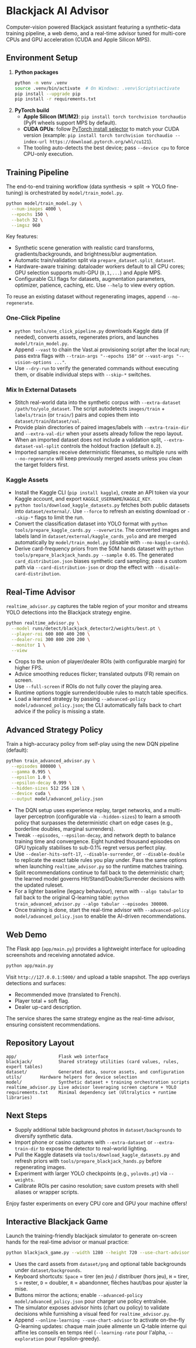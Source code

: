 # Blackjack AI Advisor

Computer-vision powered Blackjack assistant featuring a synthetic-data training pipeline, a web demo, and a real-time advisor tuned for multi-core CPUs and GPU acceleration (CUDA and Apple Silicon MPS).

## Environment Setup

1. **Python packages**
   ```bash
   python -m venv .venv
   source .venv/bin/activate  # On Windows: .venv\Scripts\activate
   pip install --upgrade pip
   pip install -r requirements.txt
   ```
2. **PyTorch build**
   - **Apple Silicon (M1/M2)**: `pip install torch torchvision torchaudio` (PyPI wheels support MPS by default).
   - **CUDA GPUs**: follow [PyTorch install selector](https://pytorch.org/get-started/locally/) to match your CUDA version (example: `pip install torch torchvision torchaudio --index-url https://download.pytorch.org/whl/cu121`).
   - The tooling auto-detects the best device; pass `--device cpu` to force CPU-only execution.

## Training Pipeline

The end-to-end training workflow (data synthesis → split → YOLO fine-tuning) is orchestrated by `model/train_model.py`.

```bash
python model/train_model.py \
  --num-images 4000 \
  --epochs 150 \
  --batch 32 \
  --imgsz 960
```

Key features:
- Synthetic scene generation with realistic card transforms, gradients/backgrounds, and brightness/blur augmentation.
- Automatic train/validation split via `prepare_dataset.split_dataset`.
- Hardware-aware training: dataloader workers default to all CPU cores; GPU selection supports multi-GPU (`0,1,...`) and Apple MPS.
- Configurable CLI flags for datasets, augmentation parameters, optimizer, patience, caching, etc. Use `--help` to view every option.

To reuse an existing dataset without regenerating images, append `--no-regenerate`.

### One-Click Pipeline
- `python tools/one_click_pipeline.py` downloads Kaggle data (if needed), converts assets, regenerates priors, and launches `model/train_model.py`.
- Append `--vast` to chain the Vast.ai provisioning script after the local run; pass extra flags with `--train-args "--epochs 150"` or `--vast-args "--vision-options ..."`.
- Use `--dry-run` to verify the generated commands without executing them, or disable individual steps with `--skip-*` switches.

### Mix In External Datasets
- Stitch real-world data into the synthetic corpus with `--extra-dataset /path/to/yolo_dataset`. The script autodetects `images/train` + `labels/train` (or `train/`) pairs and copies them into `dataset/train`/`dataset/val`.
- Provide plain directories of paired images/labels with `--extra-train-dir` and `--extra-val-dir` when your assets already follow the repo layout.
- When an imported dataset does not include a validation split, `--extra-dataset-val-split` controls the holdout fraction (default `0.2`).
- Imported samples receive deterministic filenames, so multiple runs with `--no-regenerate` will keep previously merged assets unless you clean the target folders first.

### Kaggle Assets
- Install the Kaggle CLI (`pip install kaggle`), create an API token via your Kaggle account, and export `KAGGLE_USERNAME`/`KAGGLE_KEY`.
- `python tools/download_kaggle_datasets.py` fetches both public datasets into `dataset/external/`. Use `--force` to refresh an existing download or `--skip-*` flags to limit the run.
- Convert the classification dataset into YOLO format with `python tools/prepare_kaggle_cards.py --overwrite`. The converted images and labels land in `dataset/external/kaggle_cards_yolo` and are merged automatically by `model/train_model.py` (disable with `--no-kaggle-cards`).
- Derive card-frequency priors from the 50M hands dataset with `python tools/prepare_blackjack_hands.py --sample 0.05`. The generated `card_distribution.json` biases synthetic card sampling; pass a custom path via `--card-distribution-json` or drop the effect with `--disable-card-distribution`.

## Real-Time Advisor

`realtime_advisor.py` captures the table region of your monitor and streams YOLO detections into the Blackjack strategy engine.

```bash
python realtime_advisor.py \
  --model runs/detect/blackjack_detector2/weights/best.pt \
  --player-roi 600 800 400 200 \
  --dealer-roi 300 800 200 200 \
  --monitor 1 \
  --view
```

- Crops to the union of player/dealer ROIs (with configurable margin) for higher FPS.
- Advice smoothing reduces flicker; translated outputs (FR) remain on screen.
- Use `--full-screen` if ROIs do not fully cover the playing area.
- Runtime options toggle surrender/double rules to match table specifics.
- Load a learned strategy by passing `--advanced-policy model/advanced_policy.json`; the CLI automatically falls back to chart advice if the policy is missing a state.

## Advanced Strategy Policy

Train a high-accuracy policy from self-play using the new DQN pipeline (default):

```bash
python train_advanced_advisor.py \
  --episodes 800000 \
  --gamma 0.995 \
  --epsilon 1.0 \
  --epsilon-decay 0.999 \
  --hidden-sizes 512 256 128 \
  --device cuda \
  --output model/advanced_policy.json
```

- The DQN setup uses experience replay, target networks, and a multi-layer perceptron (configurable via `--hidden-sizes`) to learn a smooth policy that surpasses the deterministic chart on edge cases (e.g., borderline doubles, marginal surrenders).
- Tweak `--episodes`, `--epsilon-decay`, and network depth to balance training time and convergence. Eight hundred thousand episodes on GPU typically stabilises to sub-0.1% regret versus perfect play.
- Use `--dealer-hits-soft-17`, `--disable-surrender`, or `--disable-double` to replicate the exact table rules you play under. Pass the same options when launching `realtime_advisor.py` so the runtime matches training.
- Split recommendations continue to fall back to the deterministic chart; the learned model governs Hit/Stand/Double/Surrender decisions with the updated ruleset.
- For a lighter baseline (legacy behaviour), rerun with `--algo tabular` to fall back to the original Q-learning table: `python train_advanced_advisor.py --algo tabular --episodes 300000`.
- Once training is done, start the real-time advisor with `--advanced-policy model/advanced_policy.json` to enable the AI-driven recommendations.

## Web Demo

The Flask app (`app/main.py`) provides a lightweight interface for uploading screenshots and receiving annotated advice.

```bash
python app/main.py
```

Visit `http://127.0.0.1:5000/` and upload a table snapshot. The app overlays detections and surfaces:
- Recommended move (translated to French).
- Player total + soft flag.
- Dealer up-card description.

The service shares the same strategy engine as the real-time advisor, ensuring consistent recommendations.

## Repository Layout

```
app/                Flask web interface
blackjack/          Shared strategy utilities (card values, rules, expert tables)
dataset/            Generated data, source assets, and configuration
utils/       Hardware helpers for device selection
model/              Synthetic dataset + training orchestration scripts
realtime_advisor.py Live advisor leveraging screen capture + YOLO
requirements.txt    Minimal dependency set (Ultralytics + runtime libraries)
```

## Next Steps

- Supply additional table background photos in `dataset/backgrounds` to diversify synthetic data.
- Import phone or casino captures with `--extra-dataset` or `--extra-train-dir` to expose the detector to real-world lighting.
- Pull the Kaggle datasets via `tools/download_kaggle_datasets.py` and refresh priors with `tools/prepare_blackjack_hands.py` before regenerating images.
- Experiment with larger YOLO checkpoints (e.g., `yolov8s.pt`) via `--weights`.
- Calibrate ROIs per casino resolution; save custom presets with shell aliases or wrapper scripts.

Enjoy faster experiments on every CPU core and GPU your machine offers!

## Interactive Blackjack Game

Launch the training-friendly blackjack simulator to generate on-screen hands for the real-time advisor or manual practice:

```bash
python blackjack_game.py --width 1280 --height 720 --use-chart-advisor
```

- Uses the card assets from `dataset/png` and optional table backgrounds under `dataset/backgrounds`.
- Keyboard shortcuts: `Space` = tirer (en jeu) / distribuer (hors jeu), `H` = tirer, `S` = rester, `D` = doubler, `R` = abandonner, flèches haut/bas pour ajuster la mise.
- Buttons mirror the actions; enable `--advanced-policy model/advanced_policy.json` pour charger une policy entraînée.
- The simulator exposes advisor hints (chart ou policy) to validate decisions while furnishing a visual feed for `realtime_advisor.py`.
- Append `--online-learning --use-chart-advisor` to activate on-the-fly Q-learning updates: chaque main jouée alimente un Q-table interne qui affine les conseils en temps réel (`--learning-rate` pour l'alpha, `--exploration` pour l'epsilon-greedy).
